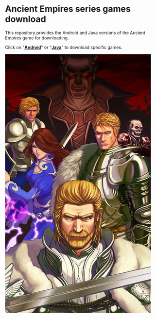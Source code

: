 # Ancient Empires series games download

This repository provides the Android and Java versions of the Ancient Empires game for downloading.

Click on "[**Android**](https://github.com/ancient-empires-resources/games-download/tree/main/Android)" or "[**Java**](https://github.com/ancient-empires-resources/games-download/tree/main/Java)" to download specific games.

![](Ancient_Empires.jpg)